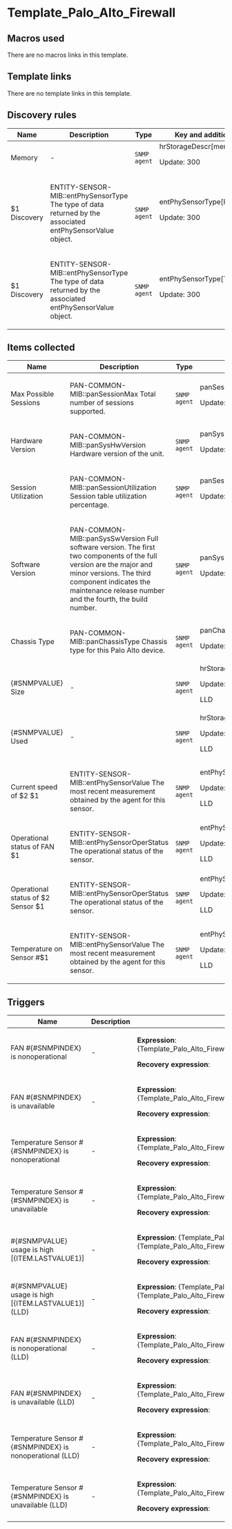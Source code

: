 # Template_Palo_Alto_Firewall

## Macros used

There are no macros links in this template.

## Template links

There are no template links in this template.

## Discovery rules

|Name|Description|Type|Key and additional info|
|----|-----------|----|----|
|Memory|<p>-</p>|`SNMP agent`|hrStorageDescr[memory]<p>Update: 300</p>|
|$1 Discovery|<p>ENTITY-SENSOR-MIB::entPhySensorType The type of data returned by the associated entPhySensorValue object.</p>|`SNMP agent`|entPhySensorType[FAN]<p>Update: 300</p>|
|$1 Discovery|<p>ENTITY-SENSOR-MIB::entPhySensorType The type of data returned by the associated entPhySensorValue object.</p>|`SNMP agent`|entPhySensorType[Temperature]<p>Update: 300</p>|


## Items collected

|Name|Description|Type|Key and additional info|
|----|-----------|----|----|
|Max Possible Sessions|<p>PAN-COMMON-MIB::panSessionMax Total number of sessions supported.</p>|`SNMP agent`|panSessionMax<p>Update: 3600</p>|
|Hardware Version|<p>PAN-COMMON-MIB::panSysHwVersion Hardware version of the unit.</p>|`SNMP agent`|panSysHwVersion<p>Update: 3600</p>|
|Session Utilization|<p>PAN-COMMON-MIB::panSessionUtilization Session table utilization percentage.</p>|`SNMP agent`|panSessionUtilization<p>Update: 300</p>|
|Software Version|<p>PAN-COMMON-MIB::panSysSwVersion Full software version. The first two components of the full version are the major and minor versions. The third component indicates the maintenance release number and the fourth, the build number.</p>|`SNMP agent`|panSysSwVersion<p>Update: 3600</p>|
|Chassis Type|<p>PAN-COMMON-MIB::panChassisType Chassis type for this Palo Alto device.</p>|`SNMP agent`|panChassisType<p>Update: 86400</p>|
|{#SNMPVALUE} Size|<p>-</p>|`SNMP agent`|hrStorageSize[memory,{#SNMPINDEX}]<p>Update: 300</p><p>LLD</p>|
|{#SNMPVALUE} Used|<p>-</p>|`SNMP agent`|hrStorageUsed[memory,{#SNMPINDEX}]<p>Update: 300</p><p>LLD</p>|
|Current speed of $2 $1|<p>ENTITY-SENSOR-MIB::entPhySensorValue The most recent measurement obtained by the agent for this sensor.</p>|`SNMP agent`|entPhySensorValue[{#SNMPVALUE},FAN]<p>Update: 60</p><p>LLD</p>|
|Operational status of FAN $1|<p>ENTITY-SENSOR-MIB::entPhySensorOperStatus The operational status of the sensor.</p>|`SNMP agent`|entPhySensorOperStatus[{#SNMPVALUE},FAN]<p>Update: 30</p><p>LLD</p>|
|Operational status of $2 Sensor $1|<p>ENTITY-SENSOR-MIB::entPhySensorOperStatus The operational status of the sensor.</p>|`SNMP agent`|entPhySensorOperStatus[{#SNMPVALUE},Temperature]<p>Update: 30</p><p>LLD</p>|
|Temperature on Sensor #$1|<p>ENTITY-SENSOR-MIB::entPhySensorValue The most recent measurement obtained by the agent for this sensor.</p>|`SNMP agent`|entPhySensorValue[{#SNMPVALUE},Temperature]<p>Update: 60</p><p>LLD</p>|


## Triggers

|Name|Description|Expression|Priority|
|----|-----------|----------|--------|
|FAN #{#SNMPINDEX} is nonoperational|<p>-</p>|<p>**Expression**: {Template_Palo_Alto_Firewall:entPhySensorOperStatus[{#SNMPVALUE},FAN].last()}=3</p><p>**Recovery expression**: </p>|high|
|FAN #{#SNMPINDEX} is unavailable|<p>-</p>|<p>**Expression**: {Template_Palo_Alto_Firewall:entPhySensorOperStatus[{#SNMPVALUE},FAN].last()}=2</p><p>**Recovery expression**: </p>|average|
|Temperature Sensor #{#SNMPINDEX} is nonoperational|<p>-</p>|<p>**Expression**: {Template_Palo_Alto_Firewall:entPhySensorOperStatus[{#SNMPVALUE},Temperature].last()}=3</p><p>**Recovery expression**: </p>|high|
|Temperature Sensor #{#SNMPINDEX} is unavailable|<p>-</p>|<p>**Expression**: {Template_Palo_Alto_Firewall:entPhySensorOperStatus[{#SNMPVALUE},Temperature].last()}=2</p><p>**Recovery expression**: </p>|average|
|#{#SNMPVALUE} usage is high [{ITEM.LASTVALUE1}]|<p>-</p>|<p>**Expression**: {Template_Palo_Alto_Firewall:hrStorageUsed[memory,{#SNMPINDEX}].avg(5m)}>{Template_Palo_Alto_Firewall:hrStorageSize[memory,{#SNMPINDEX}].last()}*0.9</p><p>**Recovery expression**: </p>|average|
|#{#SNMPVALUE} usage is high [{ITEM.LASTVALUE1}] (LLD)|<p>-</p>|<p>**Expression**: {Template_Palo_Alto_Firewall:hrStorageUsed[memory,{#SNMPINDEX}].avg(5m)}>{Template_Palo_Alto_Firewall:hrStorageSize[memory,{#SNMPINDEX}].last()}*0.9</p><p>**Recovery expression**: </p>|average|
|FAN #{#SNMPINDEX} is nonoperational (LLD)|<p>-</p>|<p>**Expression**: {Template_Palo_Alto_Firewall:entPhySensorOperStatus[{#SNMPVALUE},FAN].last()}=3</p><p>**Recovery expression**: </p>|high|
|FAN #{#SNMPINDEX} is unavailable (LLD)|<p>-</p>|<p>**Expression**: {Template_Palo_Alto_Firewall:entPhySensorOperStatus[{#SNMPVALUE},FAN].last()}=2</p><p>**Recovery expression**: </p>|average|
|Temperature Sensor #{#SNMPINDEX} is nonoperational (LLD)|<p>-</p>|<p>**Expression**: {Template_Palo_Alto_Firewall:entPhySensorOperStatus[{#SNMPVALUE},Temperature].last()}=3</p><p>**Recovery expression**: </p>|high|
|Temperature Sensor #{#SNMPINDEX} is unavailable (LLD)|<p>-</p>|<p>**Expression**: {Template_Palo_Alto_Firewall:entPhySensorOperStatus[{#SNMPVALUE},Temperature].last()}=2</p><p>**Recovery expression**: </p>|average|
